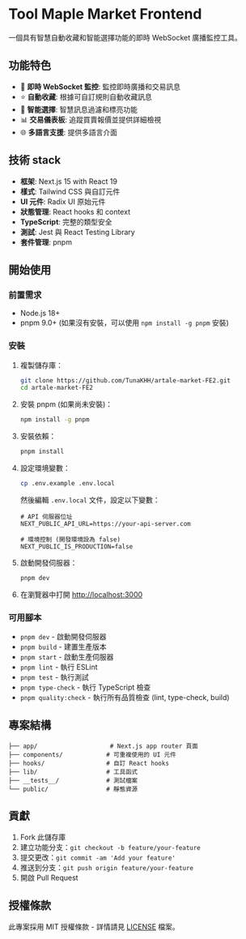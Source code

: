 # Tool Maple Market Frontend

一個具有智慧自動收藏和智能選擇功能的即時 WebSocket 廣播監控工具。

## 功能特色

- 🔄 **即時 WebSocket 監控**: 監控即時廣播和交易訊息
- ⭐ **自動收藏**: 根據可自訂規則自動收藏訊息
- 🎯 **智能選擇**: 智慧訊息過濾和標亮功能
- 📊 **交易儀表板**: 追蹤買賣報價並提供詳細檢視
- 🌐 **多語言支援**: 提供多語言介面

## 技術 stack

- **框架**: Next.js 15 with React 19
- **樣式**: Tailwind CSS 與自訂元件
- **UI 元件**: Radix UI 原始元件
- **狀態管理**: React hooks 和 context
- **TypeScript**: 完整的類型安全
- **測試**: Jest 與 React Testing Library
- **套件管理**: pnpm

## 開始使用

### 前置需求

- Node.js 18+
- pnpm 9.0+ (如果沒有安裝，可以使用 `npm install -g pnpm` 安裝)

### 安裝

1. 複製儲存庫：
   ```bash
   git clone https://github.com/TunaKHH/artale-market-FE2.git
   cd artale-market-FE2
   ```

2. 安裝 pnpm (如果尚未安裝)：
   ```bash
   npm install -g pnpm
   ```

3. 安裝依賴：
   ```bash
   pnpm install
   ```

4. 設定環境變數：
   ```bash
   cp .env.example .env.local
   ```

   然後編輯 `.env.local` 文件，設定以下變數：
   ```
   # API 伺服器位址
   NEXT_PUBLIC_API_URL=https://your-api-server.com

   # 環境控制 (開發環境設為 false)
   NEXT_PUBLIC_IS_PRODUCTION=false
   ```

5. 啟動開發伺服器：
   ```bash
   pnpm dev
   ```

6. 在瀏覽器中打開 [http://localhost:3000](http://localhost:3000)

### 可用腳本

- `pnpm dev` - 啟動開發伺服器
- `pnpm build` - 建置生產版本
- `pnpm start` - 啟動生產伺服器
- `pnpm lint` - 執行 ESLint
- `pnpm test` - 執行測試
- `pnpm type-check` - 執行 TypeScript 檢查
- `pnpm quality:check` - 執行所有品質檢查 (lint, type-check, build)

## 專案結構

```
├── app/                    # Next.js app router 頁面
├── components/            # 可重複使用的 UI 元件
├── hooks/                 # 自訂 React hooks
├── lib/                   # 工具函式
├── __tests__/             # 測試檔案
└── public/                # 靜態資源
```

## 貢獻

1. Fork 此儲存庫
2. 建立功能分支：`git checkout -b feature/your-feature`
3. 提交更改：`git commit -am 'Add your feature'`
4. 推送到分支：`git push origin feature/your-feature`
5. 開啟 Pull Request

## 授權條款

此專案採用 MIT 授權條款 - 詳情請見 [LICENSE](LICENSE) 檔案。
